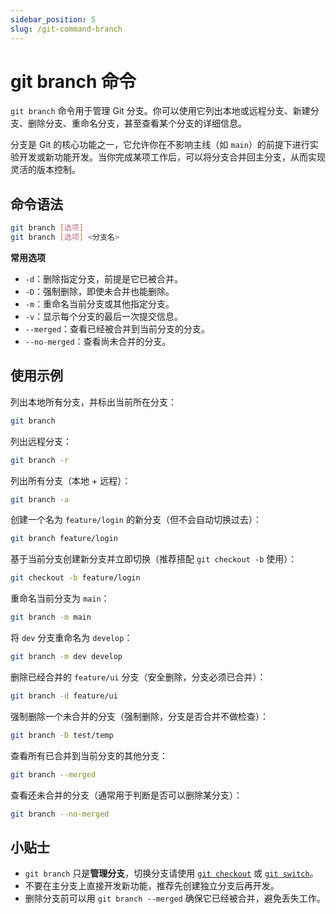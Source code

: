 ```yaml
---
sidebar_position: 5
slug: /git-command-branch
---
```


# git branch 命令

`git branch` 命令用于管理 Git 分支。你可以使用它列出本地或远程分支、新建分支、删除分支、重命名分支，甚至查看某个分支的详细信息。

分支是 Git 的核心功能之一，它允许你在不影响主线（如 `main`）的前提下进行实验开发或新功能开发。当你完成某项工作后，可以将分支合并回主分支，从而实现灵活的版本控制。



## 命令语法

```bash
git branch [选项]
git branch [选项] <分支名>
```

**常用选项**

- `-d`：删除指定分支，前提是它已被合并。
- `-D`：强制删除，即使未合并也能删除。
- `-m`：重命名当前分支或其他指定分支。
- `-v`：显示每个分支的最后一次提交信息。
- `--merged`：查看已经被合并到当前分支的分支。
- `--no-merged`：查看尚未合并的分支。



## 使用示例

列出本地所有分支，并标出当前所在分支：

```bash
git branch
```

列出远程分支：

```bash
git branch -r
```

列出所有分支（本地 + 远程）：

```bash
git branch -a
```

创建一个名为 `feature/login` 的新分支（但不会自动切换过去）：

```bash
git branch feature/login
```

基于当前分支创建新分支并立即切换（推荐搭配 `git checkout -b` 使用）：

```bash
git checkout -b feature/login
```

重命名当前分支为 `main`：

```bash
git branch -m main
```

将 `dev` 分支重命名为 `develop`：

```bash
git branch -m dev develop
```

删除已经合并的 `feature/ui` 分支（安全删除，分支必须已合并）：

```bash
git branch -d feature/ui
```

强制删除一个未合并的分支（强制删除，分支是否合并不做检查）：

```bash
git branch -D test/temp
```

查看所有已合并到当前分支的其他分支：

```bash
git branch --merged
```

查看还未合并的分支（通常用于判断是否可以删除某分支）：

```bash
git branch --no-merged
```



## 小贴士

- `git branch` 只是**管理分支**，切换分支请使用 [`git checkout`](/git/git-command-checkout/) 或 [`git switch`](/git/git-command-switch/)。
- 不要在主分支上直接开发新功能，推荐先创建独立分支后再开发。
- 删除分支前可以用 `git branch --merged` 确保它已经被合并，避免丢失工作。

